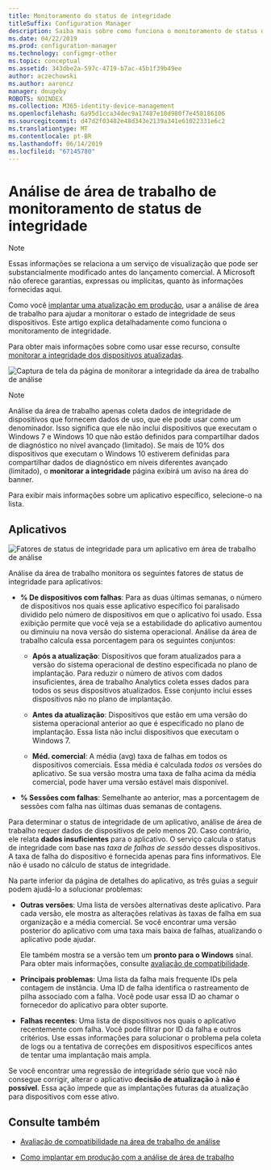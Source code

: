 ```yaml
---
title: Monitoramento do status de integridade
titleSuffix: Configuration Manager
description: Saiba mais sobre como funciona o monitoramento de status de integridade na área de trabalho de análise.
ms.date: 04/22/2019
ms.prod: configuration-manager
ms.technology: configmgr-other
ms.topic: conceptual
ms.assetid: 343dbe2a-597c-4719-b7ac-45b1f39b49ee
author: aczechowski
ms.author: aaroncz
manager: dougeby
ROBOTS: NOINDEX
ms.collection: M365-identity-device-management
ms.openlocfilehash: 6a95d1cca34dec9a17487e10d980f7e458186106
ms.sourcegitcommit: d47d2f03482e48d343e2139a341e61022331e6c2
ms.translationtype: MT
ms.contentlocale: pt-BR
ms.lasthandoff: 06/14/2019
ms.locfileid: "67145780"
---
```

# <a name="health-status-monitoring-in-desktop-analytics"></a>Análise de área de trabalho de monitoramento de status de integridade

> [!Note]  
> Essas informações se relaciona a um serviço de visualização que pode ser substancialmente modificado antes do lançamento comercial. A Microsoft não oferece garantias, expressas ou implícitas, quanto às informações fornecidas aqui.  

Como você [implantar uma atualização em produção](/sccm/desktop-analytics/deploy-prod), usar a análise de área de trabalho para ajudar a monitorar o estado de integridade de seus dispositivos. Este artigo explica detalhadamente como funciona o monitoramento de integridade.

Para obter mais informações sobre como usar esse recurso, consulte [monitorar a integridade dos dispositivos atualizadas](/sccm/desktop-analytics/deploy-prod#bkmk_monitor).

![Captura de tela da página de monitorar a integridade da área de trabalho de análise](media/monitor-health.png)

> [!NOTE]  
> Análise da área de trabalho apenas coleta dados de integridade de dispositivos que fornecem dados de uso, que ele pode usar como um denominador. Isso significa que ele não inclui dispositivos que executam o Windows 7 e Windows 10 que não estão definidos para compartilhar dados de diagnóstico no nível avançado (limitado). Se mais de 10% dos dispositivos que executam o Windows 10 estiverem definidas para compartilhar dados de diagnóstico em níveis diferentes avançado (limitado), o **monitorar a integridade** página exibirá um aviso na área do banner.  

Para exibir mais informações sobre um aplicativo específico, selecione-o na lista.



## <a name="apps"></a>Aplicativos

![Fatores de status de integridade para um aplicativo em área de trabalho de análise](media/monitor-health-status-factors.png)

Análise da área de trabalho monitora os seguintes fatores de status de integridade para aplicativos:

- **% De dispositivos com falhas**: Para as duas últimas semanas, o número de dispositivos nos quais esse aplicativo específico foi paralisado dividido pelo número de dispositivos em que o aplicativo foi usado. Essa exibição permite que você veja se a estabilidade do aplicativo aumentou ou diminuiu na nova versão do sistema operacional. Análise da área de trabalho calcula essa porcentagem para os seguintes conjuntos:  

    - **Após a atualização**: Dispositivos que foram atualizados para a versão do sistema operacional de destino especificada no plano de implantação. Para reduzir o número de ativos com dados insuficientes, área de trabalho Analytics coleta esses dados para todos os seus dispositivos atualizados. Esse conjunto inclui esses dispositivos não no plano de implantação.  

    - **Antes da atualização**: Dispositivos que estão em uma versão do sistema operacional anterior ao que é especificado no plano de implantação. Essa lista não inclui dispositivos que executam o Windows 7.  

    - **Méd. comercial**: A média (avg) taxa de falhas em todos os dispositivos comerciais. Essa média é calculada *todos os* versões do aplicativo. Se sua versão mostra uma taxa de falha acima da média comercial, pode haver uma versão estável mais disponível.  

- **% Sessões com falhas**: Semelhante ao anterior, mas a porcentagem de sessões com falha nas últimas duas semanas de contagens.  

Para determinar o status de integridade de um aplicativo, análise de área de trabalho requer dados de dispositivos de pelo menos 20. Caso contrário, ele relata **dados insuficientes** para o aplicativo. O serviço calcula o status de integridade com base nas *taxa de falhas de sessão* desses dispositivos. A taxa de falha do dispositivo é fornecida apenas para fins informativos. Ele não é usado no cálculo de status de integridade.

Na parte inferior da página de detalhes do aplicativo, as três guias a seguir podem ajudá-lo a solucionar problemas:

- **Outras versões**: Uma lista de versões alternativas deste aplicativo. Para cada versão, ele mostra as alterações relativas às taxas de falha em sua organização e a média comercial. Se você encontrar uma versão posterior do aplicativo com uma taxa mais baixa de falhas, atualizando o aplicativo pode ajudar.  

    Ele também mostra se a versão tem um **pronto para o Windows** sinal. Para obter mais informações, consulte [avaliação de compatibilidade](/sccm/desktop-analytics/compat-assessment#risk-assessment-engine).  

- **Principais problemas**: Uma lista da falha mais frequente IDs pela contagem de instância. Uma ID de falha identifica o rastreamento de pilha associado com a falha. Você pode usar essa ID ao chamar o fornecedor do aplicativo para obter suporte.  

- **Falhas recentes**:  Uma lista de dispositivos nos quais o aplicativo recentemente com falha. Você pode filtrar por ID da falha e outros critérios. Use essas informações para solucionar o problema pela coleta de logs ou a tentativa de correções em dispositivos específicos antes de tentar uma implantação mais ampla.  

Se você encontrar uma regressão de integridade sério que você não consegue corrigir, alterar o aplicativo **decisão de atualização** à **não é possível**. Essa ação impede que as implantações futuras da atualização para dispositivos com esse ativo.


## <a name="see-also"></a>Consulte também

- [Avaliação de compatibilidade na área de trabalho de análise](/sccm/desktop-analytics/compat-assessment)  

- [Como implantar em produção com a análise de área de trabalho](/sccm/desktop-analytics/deploy-prod)  

